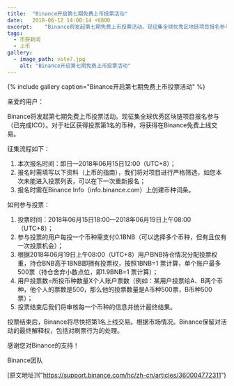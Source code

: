 ```yaml
---
title:  "Binance开启第七期免费上币投票活动"
date:   2018-06-12 14:00:14 +0800
excerpt:	"Binance将发起第七期免费上币投票活动。现征集全球优秀区块链项目报名参与（已完成ICO）。对于社区获得投票第1名的币种，将获得在Binance免费上线交易"
tags:
  - 币安新闻
  - 上币
gallery:
  - image_path: vote7.jpg
    alt: "Binance开启第七期免费上币投票活动"
---
```


{% include gallery caption="Binance开启第七期免费上币投票活动" %}

亲爱的用户：

Binance将发起第七期免费上币投票活动。现征集全球优秀区块链项目报名参与（已完成ICO）。对于社区获得投票第1名的币种，将获得在Binance免费上线交易。

征集流程如下：

1. 本次报名时间：即日—2018年06月15日12:00（UTC+8）；
2. 报名时需填写以下资料（上币的指南），我们将对项目进行严格筛选，如您本次未能进入投票列表，可以在下一次重新报名；
3. 报名时需在Binance Info（info.binance.com）上创建币种词条。

如何参与投票：

1. 投票时间：2018年06月15日18:00—2018年06月19日上午08:00（UTC+8）；
2. 参与投票的用户每投一个币种需支付0.1BNB（可以选择多个币种，但有且仅有一次投票机会）；
3. 根据2018年06月19日上午08:00（UTC+8）用户BNB持仓情况分配投票权重，持仓BNB高于1BNB即拥有投票权，按照1BNB=1 票计算，单个账户最多500票（持仓舍弃小数点位，即1.9BNB=1 票计算）；
4. 用户投票数=所投币种数量X个人账户票数（例如：某用户投票给A、B两个币种，他个人的票数是500，那么他的投票数量是A币种500票，B币种500票）；
5. 投票结束后我们将审核每一个币种的信息并统计最终结果。

投票结束后，Binance将尽快把第1名上线交易。根据市场情况。Binance保留对活动的最终解释权，包括对刷票行为的处理。

感谢您对Binance的支持！

Binance团队

[原文地址]!("https://support.binance.com/hc/zh-cn/articles/360004772311")

